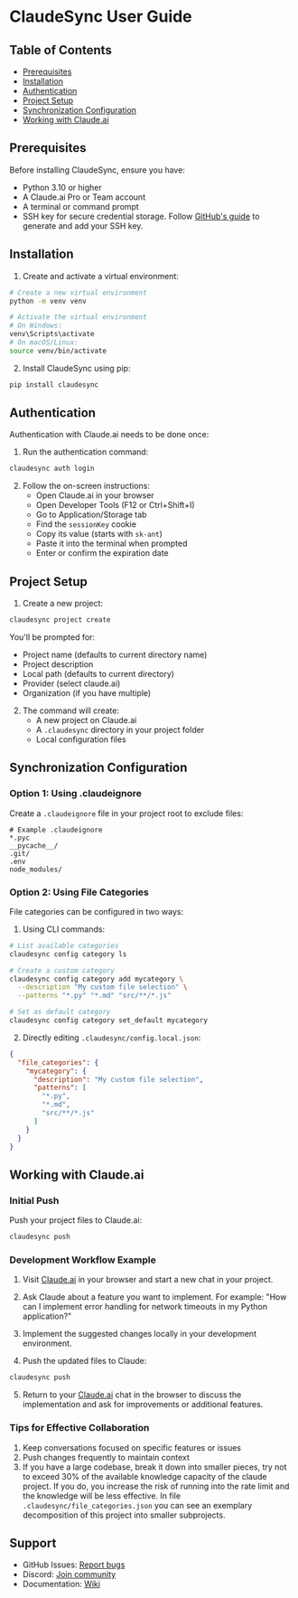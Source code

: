# ClaudeSync User Guide

## Table of Contents
- [Prerequisites](#prerequisites)
- [Installation](#installation)
- [Authentication](#authentication)
- [Project Setup](#project-setup)
- [Synchronization Configuration](#synchronization-configuration)
- [Working with Claude.ai](#working-with-claudeai)

## Prerequisites

Before installing ClaudeSync, ensure you have:
- Python 3.10 or higher
- A Claude.ai Pro or Team account
- A terminal or command prompt
- SSH key for secure credential storage. Follow [GitHub's guide](https://docs.github.com/en/authentication/connecting-to-github-with-ssh) to generate and add your SSH key.

## Installation

1. Create and activate a virtual environment:

```bash
# Create a new virtual environment
python -m venv venv

# Activate the virtual environment
# On Windows:
venv\Scripts\activate
# On macOS/Linux:
source venv/bin/activate
```

2. Install ClaudeSync using pip:

```bash
pip install claudesync
```

## Authentication

Authentication with Claude.ai needs to be done once:

1. Run the authentication command:
```bash
claudesync auth login
```

2. Follow the on-screen instructions:
    - Open Claude.ai in your browser
    - Open Developer Tools (F12 or Ctrl+Shift+I)
    - Go to Application/Storage tab
    - Find the `sessionKey` cookie
    - Copy its value (starts with `sk-ant`)
    - Paste it into the terminal when prompted
    - Enter or confirm the expiration date

## Project Setup

1. Create a new project:
```bash
claudesync project create
```

You'll be prompted for:
- Project name (defaults to current directory name)
- Project description
- Local path (defaults to current directory)
- Provider (select claude.ai)
- Organization (if you have multiple)

2. The command will create:
    - A new project on Claude.ai
    - A `.claudesync` directory in your project folder
    - Local configuration files

## Synchronization Configuration

### Option 1: Using .claudeignore

Create a `.claudeignore` file in your project root to exclude files:

```text
# Example .claudeignore
*.pyc
__pycache__/
.git/
.env
node_modules/
```

### Option 2: Using File Categories

File categories can be configured in two ways:

1. Using CLI commands:
```bash
# List available categories
claudesync config category ls

# Create a custom category
claudesync config category add mycategory \
  --description "My custom file selection" \
  --patterns "*.py" "*.md" "src/**/*.js"

# Set as default category
claudesync config category set_default mycategory
```

2. Directly editing `.claudesync/config.local.json`:
```json
{
  "file_categories": {
    "mycategory": {
      "description": "My custom file selection",
      "patterns": [
        "*.py",
        "*.md",
        "src/**/*.js"
      ]
    }
  }
}
```

## Working with Claude.ai

### Initial Push

Push your project files to Claude.ai:
```bash
claudesync push
```

### Development Workflow Example

1. Visit [Claude.ai](https://claude.ai) in your browser and start a new chat in your project.

2. Ask Claude about a feature you want to implement. For example:
   "How can I implement error handling for network timeouts in my Python application?"

3. Implement the suggested changes locally in your development environment.

4. Push the updated files to Claude:
```bash
claudesync push
```

5. Return to your [Claude.ai](https://claude.ai) chat in the browser to discuss the implementation and ask for improvements or additional features.

### Tips for Effective Collaboration

1. Keep conversations focused on specific features or issues
2. Push changes frequently to maintain context
3. If you have a large codebase, break it down into smaller pieces, try not to exceed 30% of the available knowledge capacity of the claude project. If you do, you increase the risk of running into the rate limit and the knowledge will be less effective. In file `.claudesync/file_categories.json` you can see an exemplary decomposition of this project into smaller subprojects.

## Support

- GitHub Issues: [Report bugs](https://github.com/jahwag/claudesync/issues)
- Discord: [Join community](https://discord.gg/pR4qeMH4u4)
- Documentation: [Wiki](https://github.com/jahwag/claudesync/wiki)
